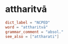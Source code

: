 # attharitvā

``` toml
dict_label = "NCPED"
word = "attharitvā"
grammar_comment = "absol."
see_also = ["attharati"]
```

